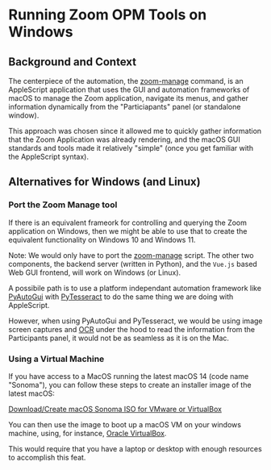 # Running Zoom OPM Tools on Windows

## Background and Context

The centerpiece of the automation, the [zoom-manage][zoom-manage] command, is
an AppleScript application that uses the GUI and automation frameworks of macOS
to manage the Zoom application, navigate its menus, and gather information
dynamically from the "Particiapants" panel (or standalone window).

This approach was chosen since it allowed me to quickly gather information
that the Zoom Application was already rendering, and the macOS GUI standards
and tools made it relatively "simple" (once you get familiar with the
AppleScript syntax).

## Alternatives for Windows (and Linux)

### Port the Zoom Manage tool

If there is an equivalent frameork for controlling and querying the Zoom application
on Windows, then we might be able to use that to create the equivalent functionality on
Windows 10 and Windows 11.

Note: We would only have to port the [zoom-manage][zoom-manage] script.
The other two components, the backend server (written in Python), and the
`Vue.js` based Web GUI frontend, will work on Windows (or Linux).

A possibile path is to use a platform independant automation framework like
[PyAutoGui][py-auot-gui] with [PyTesseract][py-tesseract] to do the same
thing we are doing with AppleScript.

However, when using PyAutoGui and PyTesseract, we would be using
image screen captures and [OCR][tesseract-ocr] under the hood to read the
information from the Participants panel, it would not be as seamless as it
is on the Mac.

### Using a Virtual Machine

If you have access to a MacOS running the latest macOS 14 (code name "Sonoma"),
you can follow these steps to create an installer image of the latest macOS:

[Download/Create macOS Sonoma ISO for VMware or VirtualBox][sonoma-iso-instructions]

You can then use the image to boot up a macOS VM on your windows machine, using,
for instance, [Oracle VirtualBox](https://www.virtualbox.org/).

This would require that you have a laptop or desktop with enough resources
to accomplish this feat.

[zoom-manage]: ../zoom-manage
[py-auot-gui]: https://pyautogui.readthedocs.io/en/latest/
[py-tesseract]: https://github.com/madmaze/pytesseract
[tesseract-ocr]: https://github.com/tesseract-ocr/tesseract
[sonoma-iso-instructions]: https://iboysoft.com/howto/macos-sonoma-iso.html
